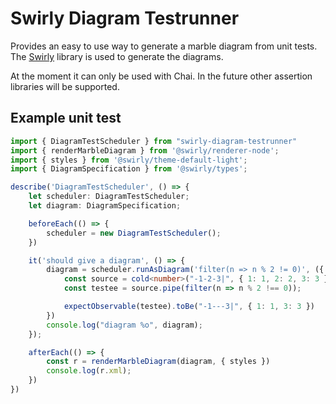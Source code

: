 # Swirly Diagram Testrunner

Provides an easy to use way to generate a marble diagram from unit tests. 
The [Swirly](https://github.com/timdp/swirly) library is used to generate the diagrams.

At the moment it can only be used with Chai. In the future other assertion libraries will be supported.

## Example unit test

```typescript
import { DiagramTestScheduler } from "swirly-diagram-testrunner"
import { renderMarbleDiagram } from '@swirly/renderer-node';
import { styles } from '@swirly/theme-default-light';
import { DiagramSpecification } from '@swirly/types';

describe('DiagramTestScheduler', () => {
    let scheduler: DiagramTestScheduler;
    let diagram: DiagramSpecification;

    beforeEach(() => {
        scheduler = new DiagramTestScheduler();
    })

    it('should give a diagram', () => {
        diagram = scheduler.runAsDiagram('filter(n => n % 2 != 0)', ({ cold, expectObservable }) => {
            const source = cold<number>("-1-2-3|", { 1: 1, 2: 2, 3: 3 });
            const testee = source.pipe(filter(n => n % 2 !== 0));

            expectObservable(testee).toBe("-1---3|", { 1: 1, 3: 3 })
        })
        console.log("diagram %o", diagram);
    });

    afterEach(() => {
        const r = renderMarbleDiagram(diagram, { styles })
        console.log(r.xml);
    })
})

```
